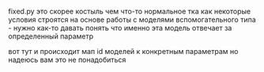 fixed.py это скорее костыль чем что-то нормальное
тка как некоторые условия строятся на основе работы с моделями вспомогательного типа - нужно как-то давать понять что именно эта модель отвечает за определенный параметр

вот тут и происходит мап id моделей к конкретным параметрам
но надеюсь вам это не понадобиться